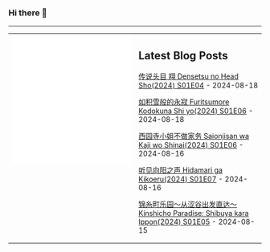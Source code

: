 ### Hi there 👋

<!--
**etng/etng** is a ✨ _special_ ✨ repository because its `README.md` (this file) appears on your GitHub profile.

Here are some ideas to get you started:

- 🔭 I’m currently working on ...
- 🌱 I’m currently learning ...
- 👯 I’m looking to collaborate on ...
- 🤔 I’m looking for help with ...
- 💬 Ask me about ...
- 📫 How to reach me: ...
- 😄 Pronouns: ...
- ⚡ Fun fact: ...
-->


---

<table>
<tr>
<td valign="top" width="50%">
<img src="metrics.svg" alt="Metric" />
</td>
<td valign="top" width="50%">

## Latest Blog Posts
<!-- blog start -->
[传说头目 翔 Densetsu no Head Sho(2024) S01E04](http://www.fanxinzhui.com/rr/2582#S01E04) - 2024-08-18

[如积雪般的永寂 Furitsumore Kodokuna Shi yo(2024) S01E06](http://www.fanxinzhui.com/rr/2576#S01E06) - 2024-08-18

[西园寺小姐不做家务 Saionjisan wa Kaji wo Shinai(2024) S01E06](http://www.fanxinzhui.com/rr/2578#S01E06) - 2024-08-16

[听见向阳之声 Hidamari ga Kikoeru(2024) S01E07](http://www.fanxinzhui.com/rr/2573#S01E07) - 2024-08-16

[锦糸町乐园～从涩谷出发直达～ Kinshicho Paradise: Shibuya kara Ippon(2024) S01E05](http://www.fanxinzhui.com/rr/2579#S01E05) - 2024-08-15
<!-- blog end -->

</td></tr></table>

